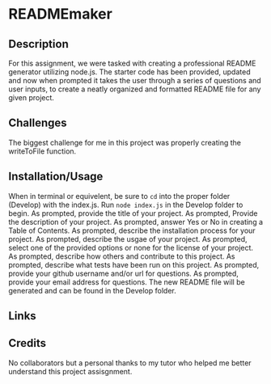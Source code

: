 # READMEmaker

## Description

For this assignment, we were tasked with creating a professional README generator utilizing node.js. The starter code has been provided, updated and now when prompted it takes the user through a series of questions and user inputs, to create a neatly organized and formatted README file for any given project. 

## Challenges 

The biggest challenge for me in this project was properly creating the writeToFile function. 

## Installation/Usage

When in terminal or equivelent, be sure to `cd` into the proper folder (Develop) with the index.js.
Run `node index.js` in the Develop folder to begin. 
As prompted, provide the title of your project.
As prompted, Provide the description of your project.
As prompted, answer Yes or No in creating a Table of Contents.
As prompted, describe the installation process for your project.
As prompted, describe the usgae of your project.
As prompted, select one of the provided options or none for the license of your project.
As prompted, describe how others and contribute to this project.
As prompted, describe what tests have been run on this project. 
As prompted, provide your github username and/or url for questions. 
As prompted, provide your email address for questions. 
The new README file will be generated and can be found in the Develop folder.

## Links


## Credits

No collaborators but a personal thanks to my tutor who helped me better understand this project assisgnment. 


